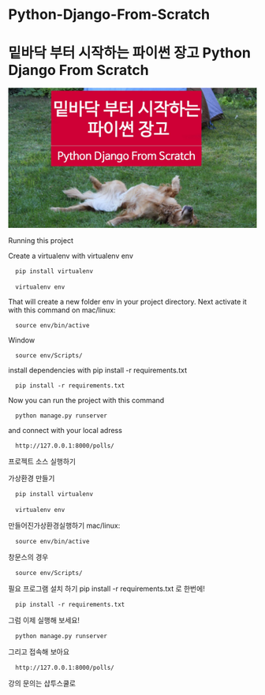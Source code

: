 # Python-Django-From-Scratch

# 밑바닥 부터 시작하는 파이썬 장고 Python Django From Scratch


![alt text](https://raw.githubusercontent.com/shop2world/Python-Django-From-Scratch/master/logopythondjango2.jpg)



Running this project


Create a virtualenv with virtualenv env 


      pip install virtualenv

      virtualenv env

That will create a new folder env in your project directory. Next activate it with this command on mac/linux:

      source env/bin/active

Window

      source env/Scripts/


install dependencies with pip install -r requirements.txt

      pip install -r requirements.txt



Now you can run the project with this command


      python manage.py runserver

and connect with your local adress

      http://127.0.0.1:8000/polls/




프로젝트 소스 실행하기


가상환경 만들기


      pip install virtualenv

      virtualenv env

만들어진가상환경실행하기 mac/linux:

      source env/bin/active

창문스의 경우 

      source env/Scripts/


필요 프로그램 설치 하기 pip install -r requirements.txt 로 한번에!

      pip install -r requirements.txt



그럼 이제 실행해 보세요!

      python manage.py runserver

그리고 접속해 보아요

      http://127.0.0.1:8000/polls/



강의 문의는 샵투스쿨로
